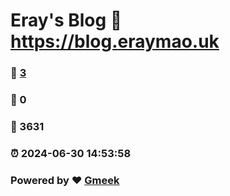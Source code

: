 # Eray's Blog :link: https://blog.eraymao.uk 
### :page_facing_up: [3](https://blog.eraymao.uk/tag.html) 
### :speech_balloon: 0 
### :hibiscus: 3631 
### :alarm_clock: 2024-06-30 14:53:58 
### Powered by :heart: [Gmeek](https://github.com/Meekdai/Gmeek)

